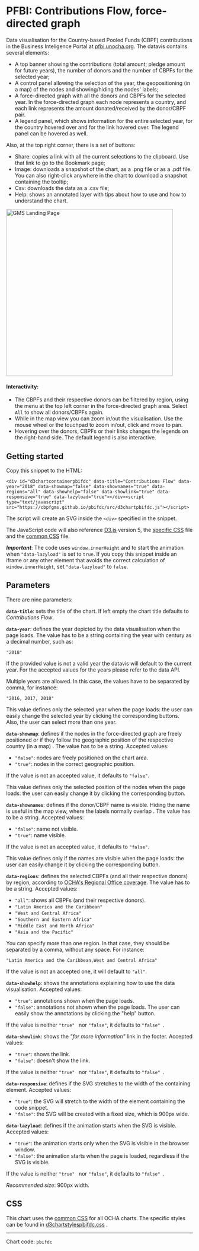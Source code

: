 # PFBI: Contributions Flow, force-directed graph

Data visualisation for the Country-based Pooled Funds (CBPF) contributions in the Business Inteligence Portal at [pfbi.unocha.org](https://pfbi.unocha.org). The datavis contains several elements:

- A top banner showing the contributions (total amount; pledge amount for future years), the number of donors and the number of CBPFs for the selected year;
- A control panel allowing the selection of the year, the geopositioning (in a map) of the nodes and showing/hiding the nodes' labels;
- A force-directed graph with all the donors and CBPFs for the selected year. In the force-directed graph each node represents a country, and each link represents the amount donated/received by the donor/CBPF pair.
- A legend panel, which shows information for the entire selected year, for the country hovered over and for the link hovered over. The legend panel can be hovered as well.

Also, at the top right corner, there is a set of buttons:

- Share: copies a link with all the current selections to the clipboard. Use that link to go to the Bookmark page;
- Image: downloads a snapshot of the chart, as a .png file or as a .pdf file. You can also right-click anywhere in the chart to download a snapshot containing the tooltip;
- Csv: downloads the data as a .csv file;
- Help: shows an annotated layer with tips about how to use and how to understand the chart.

<img alt="GMS Landing Page" src="https://cbpfgms.github.io/img/thumbnails/pbifdc.png" width="450">

#### Interactivity:

- The CBPFs and their respective donors can be filtered by region, using the menu at the top left corner in the force-directed graph area. Select `All` to show all donors/CBPFs again.
- While in the map view you can zoom in/out the visualisation. Use the mouse wheel or the touchpad to zoom in/out, click and move to pan.
- Hovering over the donors, CBPFs or their links changes the legends on the right-hand side. The default legend is also interactive.


## Getting started

Copy this snippet to the HTML:

```<div id="d3chartcontainerpbifdc" data-title="Contributions Flow" data-year="2018" data-showmap="false" data-shownames="true" data-regions="all" data-showhelp="false" data-showlink="true" data-responsive="true" data-lazyload="true"></div><script type="text/javascript" src="https://cbpfgms.github.io/pbifdc/src/d3chartpbifdc.js"></script>```

The script will create an SVG inside the `<div>` specified in the snippet.

The JavaScript code will also reference [D3.js](https://d3js.org) version 5, the [specific CSS](https://github.com/CBPFGMS/cbpfgms.github.io/raw/master/css/d3chartstylespbifdc.css) file and the [common CSS](https://github.com/CBPFGMS/cbpfgms.github.io/raw/master/css/d3chartstyles.css) file.

***Important***: The code uses `window.innerHeight`  and to start the animation when `"data-lazyload"` is set to `true`. If you copy this snippet inside an iframe or any other element that avoids the correct calculation of `window.innerHeight`, set `"data-lazyload"` to `false`.

## Parameters

There are nine parameters:

**`data-title`**: sets the title of the chart. If left empty the chart title defaults to *Contributions Flow*.

**`data-year`**: defines the year depicted by the data visualisation when the page loads. The value has to be a string containing the year with century as a decimal number, such as:

 `"2018"`

If the provided value is not a valid year the datavis will default to the current year. For the accepted values for the years please refer to the data API.

Multiple years are allowed. In this case, the values have to be separated by comma, for instance:

`"2016, 2017, 2018"`

This value defines only the selected year when the page loads: the user can easily change the selected year by clicking the corresponding buttons. Also, the user can select more than one year.

**`data-showmap`**: defines if the nodes in the force-directed graph are freely positioned or if they follow the geographic position of the respective country (in a map) . The value has to be a string. Accepted values:

- `"false"`: nodes are freely positioned on the chart area.
- `"true"`: nodes in the correct geographic position.

If the value is not an accepted value, it defaults to `"false"`.

This value defines only the selected position of the nodes when the page loads: the user can easily change it by clicking the corresponding button.

**`data-shownames`**: defines if the donor/CBPF name is visible. Hiding the name is useful in the map view, where the labels normally overlap . The value has to be a string. Accepted values:

- `"false"`: name not visible.
- `"true"`: name visible.

If the value is not an accepted value, it defaults to `"false"`.

This value defines only if the names are visible when the page loads: the user can easily change it by clicking the corresponding button.

**`data-regions`**: defines the selected CBPFs (and all their respective donors) by region, according to [OCHA's Regional Office coverage](https://www.unocha.org/where-we-work/ocha-presence). The value has to be a string. Accepted values:

- `"all"`:  shows all CBPFs (and their respective donors).
- `"Latin America and the Caribbean"`
- `"West and Central Africa"`
- `"Southern and Eastern Africa"`
- `"Middle East and North Africa"`
- `"Asia and the Pacific"`

You can specify more than one region. In that case, they should be separated by a comma, without any space. For instance:

`"Latin America and the Caribbean,West and Central Africa"`

If the value is not an accepted one, it will default to `"all"`.

**`data-showhelp`**: shows the annotations explaining how to use the data visualisation. Accepted values:

- `"true"`: annotations shown when the page loads.
- `"false"`: annotations not shown when the page loads. The user can easily show the annotations by clicking the "help" button.

If the value is neither `"true" ` nor `"false"`, it defaults to `"false" `.

**`data-showlink`**: shows the *"for more information"* link in the footer. Accepted values:

- `"true"`: shows the link.
- `"false"`: doesn't show the link.

If the value is neither `"true" ` nor `"false"`, it defaults to `"false" `.

**`data-responsive`**: defines if the SVG stretches to the width of the containing element. Accepted values:

- `"true"`: the SVG will stretch to the width of the element containing the code snippet.
- `"false"`: the SVG will be created with a fixed size, which is 900px wide.

**`data-lazyload`**: defines if the animation starts when the SVG is visible. Accepted values:

- `"true"`: the animation starts only when the SVG is visible in the browser window.
- `"false"`: the animation starts when the page is loaded, regardless if the SVG is visible.

If the value is neither `"true" ` nor `"false"`, it defaults to `"false" `.

*Recommended size*: 900px width.


## CSS

This chart uses the [common CSS](https://github.com/CBPFGMS/cbpfgms.github.io/raw/master/css/) for all OCHA charts. The specific styles can be found in [d3chartstylespbifdc.css](https://github.com/CBPFGMS/cbpfgms.github.io/blob/master/css/d3chartstylespbifdc.css) .

---
Chart code: `pbifdc`
